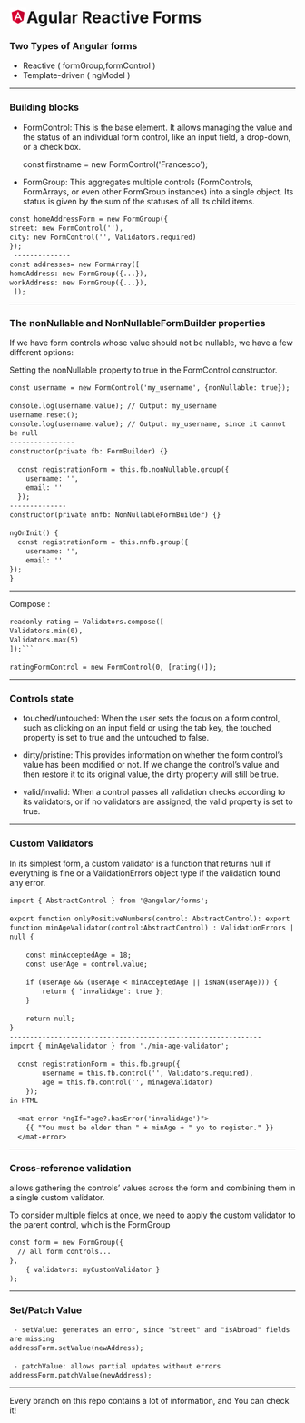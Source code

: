 
# Agular Reactive Forms <img align="left" title="Angular" alt="Angular" width="30px" src="https://raw.githubusercontent.com/github/explore/80688e429a7d4ef2fca1e82350fe8e3517d3494d/topics/angular/angular.png" /> 

### Two Types of Angular forms
- Reactive ( formGroup,formControl )
- Template-driven ( ngModel )
----

### Building blocks

* FormControl: This is the base element. It allows managing the value and the status of an individual form control, like an input field, a drop-down, or a check box.

    const firstname = new FormControl('Francesco');

- FormGroup: This aggregates multiple controls (FormControls, FormArrays, or even other FormGroup instances) into a single object. Its status is given by the sum of the statuses of all its child items.
```
const homeAddressForm = new FormGroup({
street: new FormControl(''),
city: new FormControl('', Validators.required)
});
 --------------
const addresses= new FormArray([
homeAddress: new FormGroup({...}),
workAddress: new FormGroup({...}),
 ]);
```
----------


### The nonNullable and NonNullableFormBuilder properties 
If we have form controls whose value should not be nullable, we have a few different options:

Setting the nonNullable property to true in the FormControl constructor.
```
const username = new FormControl('my_username', {nonNullable: true});

console.log(username.value); // Output: my_username
username.reset();
console.log(username.value); // Output: my_username, since it cannot be null
----------------
constructor(private fb: FormBuilder) {}

  const registrationForm = this.fb.nonNullable.group({
    username: '',
    email: ''
  });
--------------
constructor(private nnfb: NonNullableFormBuilder) {}

ngOnInit() {
  const registrationForm = this.nnfb.group({
    username: '',
    email: ''
});
}
```
--------

Compose :
```  
readonly rating = Validators.compose([
Validators.min(0),
Validators.max(5)
]);```

ratingFormControl = new FormControl(0, [rating()]);

```
--------
### Controls state

- touched/untouched: When the user sets the focus on a form control, such as clicking on an input field or using the tab key, the touched property is set to true and the untouched to false.

- dirty/pristine: This provides information on whether the form control’s value has been modified or not. If we change the control’s value and then restore it to its original value, the dirty property will still be true.

- valid/invalid: When a control passes all validation checks according to its validators, or if no validators are assigned, the valid property is set to true.
-----------------------------
### Custom Validators
In its simplest form, a custom validator is a function that returns null if everything is fine or a ValidationErrors object type if the validation found any error.

```
import { AbstractControl } from '@angular/forms';

export function onlyPositiveNumbers(control: AbstractControl): export function minAgeValidator(control:AbstractControl) : ValidationErrors | null {

    const minAcceptedAge = 18;
    const userAge = control.value;

    if (userAge && (userAge < minAcceptedAge || isNaN(userAge))) {
        return { 'invalidAge': true };
    }

    return null;        
}
--------------------------------------------------------------
import { minAgeValidator } from './min-age-validator';

  const registrationForm = this.fb.group({
        username = this.fb.control('', Validators.required),
        age = this.fb.control('', minAgeValidator)
    });
in HTML 

  <mat-error *ngIf="age?.hasError('invalidAge')">
    {{ "You must be older than " + minAge + " yo to register." }}
  </mat-error>
```
-------------------------------------------------------

### Cross-reference validation
 allows gathering the controls’ values across the form and combining them in a single custom validator.

To consider multiple fields at once, we need to apply the custom validator to the parent control, which is the FormGroup
```
const form = new FormGroup({
  // all form controls...
},
    { validators: myCustomValidator }
);
```

--------------------------------------------
### Set/Patch Value
```
 - setValue: generates an error, since "street" and "isAbroad" fields are missing
addressForm.setValue(newAddress);

 - patchValue: allows partial updates without errors
addressForm.patchValue(newAddress);
```
-------
Every branch on this repo contains a lot of information, and You can check it!
